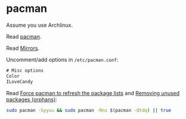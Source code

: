 # pacman

Assume you use Archlinux.

Read [pacman](https://wiki.archlinux.org/index.php/pacman).

Read [Mirrors](https://wiki.archlinux.org/index.php/Mirrors).

Uncomment/add options in `/etc/pacman.conf`:

```txt
# Misc options
Color
ILoveCandy
```

Read [Force pacman to refresh the package lists](https://wiki.archlinux.org/index.php/Mirrors#Force_pacman_to_refresh_the_package_lists) and [Removing unused packages (orphans)](<https://wiki.archlinux.org/index.php/Pacman/Tips_and_tricks#Removing_unused_packages_(orphans)>):

```sh
sudo pacman -Syyuu && sudo pacman -Rns $(pacman -Qtdq) || true
```

